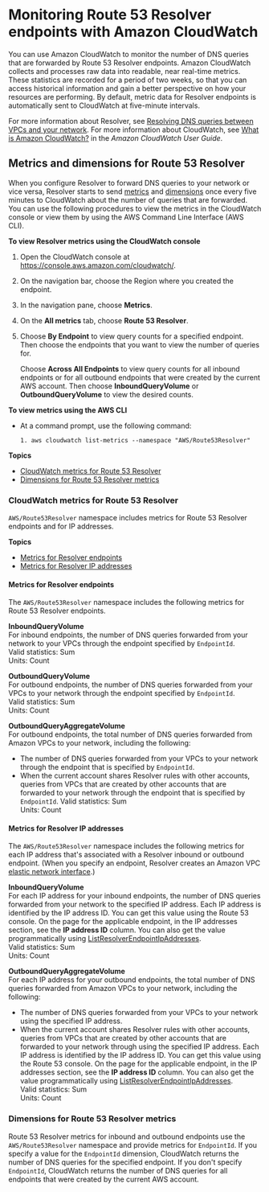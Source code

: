 # Monitoring Route 53 Resolver endpoints with Amazon CloudWatch<a name="monitoring-resolver-with-cloudwatch"></a>

You can use Amazon CloudWatch to monitor the number of DNS queries that are forwarded by Route 53 Resolver endpoints\. Amazon CloudWatch collects and processes raw data into readable, near real\-time metrics\. These statistics are recorded for a period of two weeks, so that you can access historical information and gain a better perspective on how your resources are performing\. By default, metric data for Resolver endpoints is automatically sent to CloudWatch at five\-minute intervals\.

For more information about Resolver, see [Resolving DNS queries between VPCs and your network](resolver.md)\. For more information about CloudWatch, see [What is Amazon CloudWatch?](https://docs.aws.amazon.com/AmazonCloudWatch/latest/DeveloperGuide/WhatIsCloudWatch.html) in the *Amazon CloudWatch User Guide*\.

## Metrics and dimensions for Route 53 Resolver<a name="metrics-dimensions-resolver"></a>

When you configure Resolver to forward DNS queries to your network or vice versa, Resolver starts to send [metrics](https://docs.aws.amazon.com/Route53/latest/DeveloperGuide/monitoring-resolver-with-cloudwatch.html#cloudwatch-metrics-resolver) and [dimensions](https://docs.aws.amazon.com/Route53/latest/DeveloperGuide/monitoring-resolver-with-cloudwatch.html#cloudwatch-dimensions-resolver) once every five minutes to CloudWatch about the number of queries that are forwarded\. You can use the following procedures to view the metrics in the CloudWatch console or view them by using the AWS Command Line Interface \(AWS CLI\)\.

**To view Resolver metrics using the CloudWatch console**

1. Open the CloudWatch console at [https://console\.aws\.amazon\.com/cloudwatch/](https://console.aws.amazon.com/cloudwatch/)\.

1. On the navigation bar, choose the Region where you created the endpoint\.

1. In the navigation pane, choose **Metrics**\.

1. On the **All metrics** tab, choose **Route 53 Resolver**\.

1. Choose **By Endpoint** to view query counts for a specified endpoint\. Then choose the endpoints that you want to view the number of queries for\. 

   Choose **Across All Endpoints** to view query counts for all inbound endpoints or for all outbound endpoints that were created by the current AWS account\. Then choose **InboundQueryVolume** or **OutboundQueryVolume** to view the desired counts\.

**To view metrics using the AWS CLI**
+ At a command prompt, use the following command:

  ```
  1. aws cloudwatch list-metrics --namespace "AWS/Route53Resolver"
  ```

**Topics**
+ [CloudWatch metrics for Route 53 Resolver](#cloudwatch-metrics-resolver)
+ [Dimensions for Route 53 Resolver metrics](#cloudwatch-dimensions-resolver)

### CloudWatch metrics for Route 53 Resolver<a name="cloudwatch-metrics-resolver"></a>

`AWS/Route53Resolver` namespace includes metrics for Route 53 Resolver endpoints and for IP addresses\.

**Topics**
+ [Metrics for Resolver endpoints](#cloudwatch-metrics-resolver-endpoint)
+ [Metrics for Resolver IP addresses](#cloudwatch-metrics-resolver-ip-address)

#### Metrics for Resolver endpoints<a name="cloudwatch-metrics-resolver-endpoint"></a>

The `AWS/Route53Resolver` namespace includes the following metrics for Route 53 Resolver endpoints\.

**InboundQueryVolume**  
For inbound endpoints, the number of DNS queries forwarded from your network to your VPCs through the endpoint specified by `EndpointId`\.  
Valid statistics: Sum  
Units: Count

**OutboundQueryVolume**  
For outbound endpoints, the number of DNS queries forwarded from your VPCs to your network through the endpoint specified by `EndpointId`\.  
Valid statistics: Sum  
Units: Count

**OutboundQueryAggregateVolume**  
For outbound endpoints, the total number of DNS queries forwarded from Amazon VPCs to your network, including the following:  
+ The number of DNS queries forwarded from your VPCs to your network through the endpoint that is specified by `EndpointId`\.
+ When the current account shares Resolver rules with other accounts, queries from VPCs that are created by other accounts that are forwarded to your network through the endpoint that is specified by `EndpointId`\. 
Valid statistics: Sum  
Units: Count

#### Metrics for Resolver IP addresses<a name="cloudwatch-metrics-resolver-ip-address"></a>

The `AWS/Route53Resolver` namespace includes the following metrics for each IP address that's associated with a Resolver inbound or outbound endpoint\. \(When you specify an endpoint, Resolver creates an Amazon VPC [elastic network interface](https://docs.aws.amazon.com/AWSEC2/latest/UserGuide/using-eni.html)\.\)

**InboundQueryVolume**  
For each IP address for your inbound endpoints, the number of DNS queries forwarded from your network to the specified IP address\. Each IP address is identified by the IP address ID\. You can get this value using the Route 53 console\. On the page for the applicable endpoint, in the IP addresses section, see the **IP address ID** column\. You can also get the value programmatically using [ListResolverEndpointIpAddresses](https://docs.aws.amazon.com/Route53/latest/APIReference/API_route53resolver_ListResolverEndpointIpAddresses.html)\.   
Valid statistics: Sum  
Units: Count

**OutboundQueryAggregateVolume**  
For each IP address for your outbound endpoints, the total number of DNS queries forwarded from Amazon VPCs to your network, including the following:  
+ The number of DNS queries forwarded from your VPCs to your network using the specified IP address\.
+ When the current account shares Resolver rules with other accounts, queries from VPCs that are created by other accounts that are forwarded to your network through using the specified IP address\. 
Each IP address is identified by the IP address ID\. You can get this value using the Route 53 console\. On the page for the applicable endpoint, in the IP addresses section, see the **IP address ID** column\. You can also get the value programmatically using [ListResolverEndpointIpAddresses](https://docs.aws.amazon.com/Route53/latest/APIReference/API_route53resolver_ListResolverEndpointIpAddresses.html)\.   
Valid statistics: Sum  
Units: Count

### Dimensions for Route 53 Resolver metrics<a name="cloudwatch-dimensions-resolver"></a>

Route 53 Resolver metrics for inbound and outbound endpoints use the `AWS/Route53Resolver` namespace and provide metrics for `EndpointId`\. If you specify a value for the `EndpointId` dimension, CloudWatch returns the number of DNS queries for the specified endpoint\. If you don't specify `EndpointId`, CloudWatch returns the number of DNS queries for all endpoints that were created by the current AWS account\.